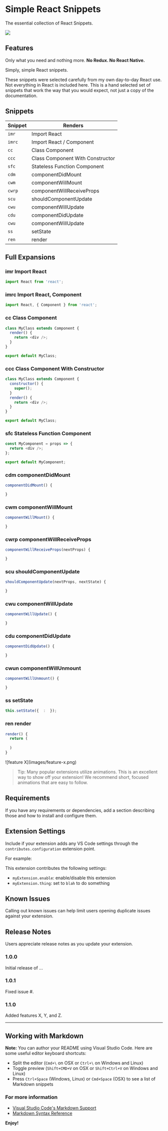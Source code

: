# Simple React Snippets

The essential collection of React Snippets.

<img src="https://i.imgur.com/kfRAL5q.gifv" />

## Features

Only what you need and nothing more. **No Redux. No React Native.** 

Simply, simple React snippets. 

These snippets were selected carefully from my own day-to-day React use. Not everything in React is included here. This is a hand selected set of snippets that work the way that you would expect, not just a copy of the documentation.

## Snippets


| Snippet                | Renders           |
| ---------------------- | ------------------- |
| `imr`                  | Import React |
| `imrc`                 | Import React / Component |
| `cc`                   | Class Component |
| `ccc`                  | Class Component With Constructor |
| `sfc`                  | Stateless Function Component |
| `cdm`                  | componentDidMount |
| `cwm`                  | componentWillMount |
| `cwrp`                 | componentWillReceiveProps |
| `scu`                  | shouldComponentUpdate  |
| `cwu`                  | componentWillUpdate |
| `cdu`                  | componentDidUpdate |
| `cwu`                  | componentWillUpdate |
| `ss`                   | setState |
| `ren`                  | render |

## Full Expansions

### imr       Import React
```javascript
import React from 'react';
```
### imrc      Import React, Component
```javascript
import React, { Component } from 'react';
```

### cc        Class Component
```javascript
class MyClass extends Component {
  render() {
    return <div />;
  }
}

export default MyClass;
```

### ccc       Class Component With Constructor
```javascript
class MyClass extends Component {
  constructor() {
    super();
  }
  render() {
    return <div />;
  }
}

export default MyClass;
```

### sfc       Stateless Function Component
```javascript
const MyComponent = props => {
  return <div />;
};

export default MyComponent;
```

### cdm       componentDidMount
```javascript
componentDidMount() {

}
```

### cwm       componentWillMount
```javascript
componentWillMount() {

}
```

### cwrp      componentWillReceiveProps
```javascript
componentWillReceiveProps(nextProps) {

}
```

### scu       shouldComponentUpdate
```javascript
shouldComponentUpdate(nextProps, nextState) {

}
```

### cwu       componentWillUpdate
```javascript
componentWillUpdate() {

}
```

### cdu       componentDidUpdate
```javascript
componentDidUpdate() {

}
```

### cwun      componentWillUnmount
```javascript
componentWillUnmount() {

}
```

### ss        setState
```javascript
this.setState({  :  });  
```

### ren       render
```javascript
render() {
  return (
      
  )
}
```

\!\[feature X\]\(images/feature-x.png\)

> Tip: Many popular extensions utilize animations. This is an excellent way to show off your extension! We recommend short, focused animations that are easy to follow.

## Requirements

If you have any requirements or dependencies, add a section describing those and how to install and configure them.

## Extension Settings

Include if your extension adds any VS Code settings through the `contributes.configuration` extension point.

For example:

This extension contributes the following settings:

* `myExtension.enable`: enable/disable this extension
* `myExtension.thing`: set to `blah` to do something

## Known Issues

Calling out known issues can help limit users opening duplicate issues against your extension.

## Release Notes

Users appreciate release notes as you update your extension.

### 1.0.0

Initial release of ...

### 1.0.1

Fixed issue #.

### 1.1.0

Added features X, Y, and Z.

-----------------------------------------------------------------------------------------------------------

## Working with Markdown

**Note:** You can author your README using Visual Studio Code.  Here are some useful editor keyboard shortcuts:

* Split the editor (`Cmd+\` on OSX or `Ctrl+\` on Windows and Linux)
* Toggle preview (`Shift+CMD+V` on OSX or `Shift+Ctrl+V` on Windows and Linux)
* Press `Ctrl+Space` (Windows, Linux) or `Cmd+Space` (OSX) to see a list of Markdown snippets

### For more information

* [Visual Studio Code's Markdown Support](http://code.visualstudio.com/docs/languages/markdown)
* [Markdown Syntax Reference](https://help.github.com/articles/markdown-basics/)

**Enjoy!**